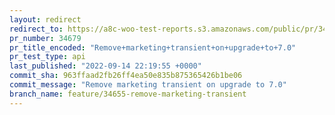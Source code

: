 ```yaml
---
layout: redirect
redirect_to: https://a8c-woo-test-reports.s3.amazonaws.com/public/pr/34679/api/index.html
pr_number: 34679
pr_title_encoded: "Remove+marketing+transient+on+upgrade+to+7.0"
pr_test_type: api
last_published: "2022-09-14 22:19:55 +0000"
commit_sha: 963ffaad2fb26ff4ea50e835b875365426b1be06
commit_message: "Remove marketing transient on upgrade to 7.0"
branch_name: feature/34655-remove-marketing-transient
---
```

